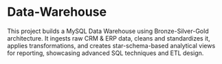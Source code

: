 # Data-Warehouse
This project builds a MySQL Data Warehouse using Bronze-Silver-Gold architecture. It ingests raw CRM &amp; ERP data, cleans and standardizes it, applies transformations, and creates star-schema-based analytical views for reporting, showcasing advanced SQL techniques and ETL design.
